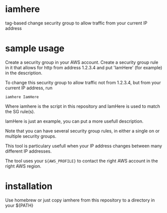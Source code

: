 # iamhere
tag-based change security group to allow traffic from your current IP address 

# sample usage 

Create a security group in your AWS account.
Create a security group rule in it that allows for http from address 1.2.3.4 and put 'IamHere' (for example) in the description.

To change this security group to allow traffic not from 1.2.3.4, but from your current IP address, run

```
iamhere IamHere
```
Where iamhere is the script in this repository and IamHere is used to match the SG rule(s).

IamHere is just an example, you can put a more usefull description.

Note that you can have several security group rules, in either a single on or multiple security groups.

This tool is particulary usefull when your IP address changes between many different IP addresses.

The tool uses your ``${AWS_PROFILE}`` to contact the right AWS account in the right AWS region.

# installation

Use homebrew or just copy iamhere from this repository to a directory in your ${PATH}

